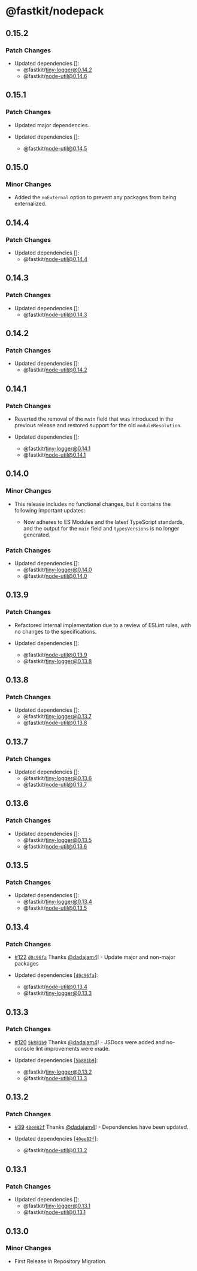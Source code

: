 # @fastkit/nodepack

## 0.15.2

### Patch Changes

- Updated dependencies []:
  - @fastkit/tiny-logger@0.14.2
  - @fastkit/node-util@0.14.6

## 0.15.1

### Patch Changes

- Updated major dependencies.

- Updated dependencies []:
  - @fastkit/node-util@0.14.5

## 0.15.0

### Minor Changes

- Added the `noExternal` option to prevent any packages from being externalized.

## 0.14.4

### Patch Changes

- Updated dependencies []:
  - @fastkit/node-util@0.14.4

## 0.14.3

### Patch Changes

- Updated dependencies []:
  - @fastkit/node-util@0.14.3

## 0.14.2

### Patch Changes

- Updated dependencies []:
  - @fastkit/node-util@0.14.2

## 0.14.1

### Patch Changes

- Reverted the removal of the `main` field that was introduced in the previous release and restored support for the old `moduleResolution`.

- Updated dependencies []:
  - @fastkit/tiny-logger@0.14.1
  - @fastkit/node-util@0.14.1

## 0.14.0

### Minor Changes

- This release includes no functional changes, but it contains the following important updates:

  - Now adheres to ES Modules and the latest TypeScript standards, and the output for the `main` field and `typesVersions` is no longer generated.

### Patch Changes

- Updated dependencies []:
  - @fastkit/tiny-logger@0.14.0
  - @fastkit/node-util@0.14.0

## 0.13.9

### Patch Changes

- Refactored internal implementation due to a review of ESLint rules, with no changes to the specifications.

- Updated dependencies []:
  - @fastkit/node-util@0.13.9
  - @fastkit/tiny-logger@0.13.8

## 0.13.8

### Patch Changes

- Updated dependencies []:
  - @fastkit/tiny-logger@0.13.7
  - @fastkit/node-util@0.13.8

## 0.13.7

### Patch Changes

- Updated dependencies []:
  - @fastkit/tiny-logger@0.13.6
  - @fastkit/node-util@0.13.7

## 0.13.6

### Patch Changes

- Updated dependencies []:
  - @fastkit/tiny-logger@0.13.5
  - @fastkit/node-util@0.13.6

## 0.13.5

### Patch Changes

- Updated dependencies []:
  - @fastkit/tiny-logger@0.13.4
  - @fastkit/node-util@0.13.5

## 0.13.4

### Patch Changes

- [#122](https://github.com/dadajam4/fastkit/pull/122) [`d0c96fa`](https://github.com/dadajam4/fastkit/commit/d0c96faf96b6c91bcb8bc0b1ca9d22fc8ede303e) Thanks [@dadajam4](https://github.com/dadajam4)! - Update major and non-major packages

- Updated dependencies [[`d0c96fa`](https://github.com/dadajam4/fastkit/commit/d0c96faf96b6c91bcb8bc0b1ca9d22fc8ede303e)]:
  - @fastkit/node-util@0.13.4
  - @fastkit/tiny-logger@0.13.3

## 0.13.3

### Patch Changes

- [#120](https://github.com/dadajam4/fastkit/pull/120) [`5b881b9`](https://github.com/dadajam4/fastkit/commit/5b881b94ce1852c12cc3c8f6954564d5235cba4d) Thanks [@dadajam4](https://github.com/dadajam4)! - JSDocs were added and no-console lint improvements were made.

- Updated dependencies [[`5b881b9`](https://github.com/dadajam4/fastkit/commit/5b881b94ce1852c12cc3c8f6954564d5235cba4d)]:
  - @fastkit/tiny-logger@0.13.2
  - @fastkit/node-util@0.13.3

## 0.13.2

### Patch Changes

- [#39](https://github.com/dadajam4/fastkit/pull/39) [`40ee82f`](https://github.com/dadajam4/fastkit/commit/40ee82f4501b88e44ad9b67918df2237298493a0) Thanks [@dadajam4](https://github.com/dadajam4)! - Dependencies have been updated.

- Updated dependencies [[`40ee82f`](https://github.com/dadajam4/fastkit/commit/40ee82f4501b88e44ad9b67918df2237298493a0)]:
  - @fastkit/node-util@0.13.2

## 0.13.1

### Patch Changes

- Updated dependencies []:
  - @fastkit/tiny-logger@0.13.1
  - @fastkit/node-util@0.13.1

## 0.13.0

### Minor Changes

- First Release in Repository Migration.
